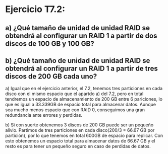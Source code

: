# Ejercicio T7.2:
## a) ¿Qué tamaño de unidad de unidad RAID se obtendrá al configurar un RAID 1 a partir de dos discos de 100 GB y 100 GB?
## b) ¿Qué tamaño de unidad de unidad RAID se obtendrá al configurar un RAID 1 a partir de tres discos de 200 GB cada uno? 

a) Igual que en el ejercicio anterior, el 7.2, tenemos tres particiones en cada disco con el mismo
espacio que el apartdo a) del 7.2, pero en total tendremos un espacio de almacenamiento de 200 GB entre 6 
pariciones, lo que es igual a 33.339GB de espacio total para almacenar datos. Aunque sea mucho menos espacio
que con RAID 0, conseguimos una gran redundancia ante errores y perdidas.


b) Si con suerte obtenemos 3 discos de 200 GB puede ser un pequeño alivio. Partimos de tres particiones
en cada disco(200/3 = 66.67 GB por partición), por lo que tenemos en total 600GB de espacio para replicar. 
Con esto obtenemos un espacio total para almacenar datos de 66.67 GB y el resto es para tener un pequeño 
seguro en caso de perdidas de datos.
